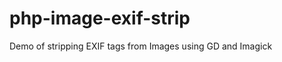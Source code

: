 php-image-exif-strip
====================

Demo of stripping EXIF tags from Images using GD and Imagick